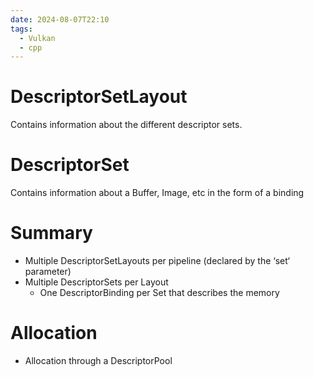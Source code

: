 ```yaml
---
date: 2024-08-07T22:10
tags:
  - Vulkan
  - cpp
---
```

# DescriptorSetLayout
Contains information about the different descriptor sets. 

# DescriptorSet
Contains information about a Buffer, Image, etc in the form of a binding

# Summary
- Multiple DescriptorSetLayouts per pipeline (declared by the ‘set‘ parameter)
- Multiple DescriptorSets per Layout
	- One DescriptorBinding per Set that describes the memory

# Allocation
- Allocation through a DescriptorPool